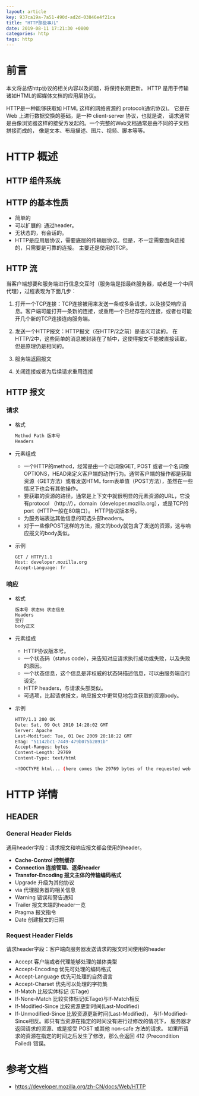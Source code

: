```yaml
---
layout: article
key: 937ca19a-7a51-490d-ad2d-03846e4f21ca
title: "HTTP那些事儿"
date: 2019-08-11 17:21:30 +0800
categories: http
tags: http
---
```


# 前言

本文将总结http协议的相关内容以及问题，将保持长期更新。
HTTP 是用于传输诸如HTML的超媒体文档的应用层协议。

HTTP是一种能够获取如 HTML 这样的网络资源的 protocol(通讯协议)。
它是在 Web 上进行数据交换的基础，是一种 client-server 协议，也就是说，
请求通常是由像浏览器这样的接受方发起的。一个完整的Web文档通常是由不同的子文档拼接而成的，
像是文本、布局描述、图片、视频、脚本等等。

# HTTP 概述

## HTTP 组件系统

## HTTP 的基本性质
- 简单的
- 可以扩展的: 通过header。
- 无状态的，有会话的。
- HTTP是应用层协议，需要底层的传输层协议。但是，不一定需要面向连接的，只需要是可靠的连接。
主要还是使用的TCP。

## HTTP 流

当客户端想要和服务端进行信息交互时（服务端是指最终服务器，或者是一个中间代理），过程表现为下面几步：

1. 打开一个TCP连接：TCP连接被用来发送一条或多条请求，以及接受响应消息。客户端可能打开一条新的连接，或重用一个已经存在的连接，或者也可能开几个新的TCP连接连向服务端。

2. 发送一个HTTP报文：HTTP报文（在HTTP/2之前）是语义可读的。
在HTTP/2中，这些简单的消息被封装在了帧中，这使得报文不能被直接读取，但是原理仍是相同的。

3. 服务端返回报文

4. 关闭连接或者为后续请求重用连接

## HTTP 报文

### 请求
- 格式
    ```bash
    Method Path 版本号
    Headers
    ```
- 元素组成

  - 一个HTTP的method，经常是由一个动词像GET, POST 或者一个名词像OPTIONS，HEAD来定义客户端的动作行为。通常客户端的操作都是获取资源（GET方法）或者发送HTML form表单值（POST方法），虽然在一些情况下也会有其他操作。
  - 要获取的资源的路径，通常是上下文中就很明显的元素资源的URL，它没有protocol （http://），domain（developer.mozilla.org），或是TCP的port（HTTP一般在80端口）。
  HTTP协议版本号。
  - 为服务端表达其他信息的可选头部headers。
  - 对于一些像POST这样的方法，报文的body就包含了发送的资源，这与响应报文的body类似。
- 示例
    ```bash
    GET / HTTP/1.1
    Host: developer.mozilla.org
    Accept-Language: fr
    ```

### 响应
- 格式
    ```bash
    版本号 状态码 状态信息
    Headers
    空行
    body正文
    ```
- 元素组成
  - HTTP协议版本号。
  - 一个状态码（status code），来告知对应请求执行成功或失败，以及失败的原因。
  - 一个状态信息，这个信息是非权威的状态码描述信息，可以由服务端自行设定。
  - HTTP headers，与请求头部类似。
  - 可选项，比起请求报文，响应报文中更常见地包含获取的资源body。

- 示例
    ```bash
    HTTP/1.1 200 OK
    Date: Sat, 09 Oct 2010 14:28:02 GMT
    Server: Apache
    Last-Modified: Tue, 01 Dec 2009 20:18:22 GMT
    ETag: "51142bc1-7449-479b075b2891b"
    Accept-Ranges: bytes
    Content-Length: 29769
    Content-Type: text/html
    
    <!DOCTYPE html... (here comes the 29769 bytes of the requested web page)
    ```


# HTTP 详情

## HEADER

### General Header Fields
通用header字段：请求报文和响应报文都会使用的header。

- **Cache-Control 控制缓存** 
- **Connection 连接管理、逐条header**
- **Transfor-Encoding 报文主体的传输编码格式**
- Upgrade 升级为其他协议
- via 代理服务器的相关信息
- Warning 错误和警告通知
- Trailer 报文末端的header一览
- Pragma 报文指令
- Date 创建报文的日期

### Request Header Fields
请求header字段：客户端向服务器发送请求的报文时间使用的header

- Accept 客户端或者代理能够处理的媒体类型
- Accept-Encoding 优先可处理的编码格式
- Accept-Language 优先可处理的自然语言
- Accept-Charset 优先可以处理的字符集
- If-Match 比较实体标记 (ETage)
- If-None-Match 比较实体标记(ETage)与If-Match相反
- If-Modified-Since 比较资源更新时间(Last-Modified)
- If-Unmodified-Since 比较资源更新时间(Last-Modified)，
与If-Modified-Since相反。即只有当资源在指定的时间没有进行过修改的情况下，
服务器才返回请求的资源、或是接受 POST 或其他 non-safe 方法的请求。
如果所请求的资源在指定的时间之后发生了修改，那么会返回 412 (Precondition Failed) 错误。

# 参考文档
- https://developer.mozilla.org/zh-CN/docs/Web/HTTP